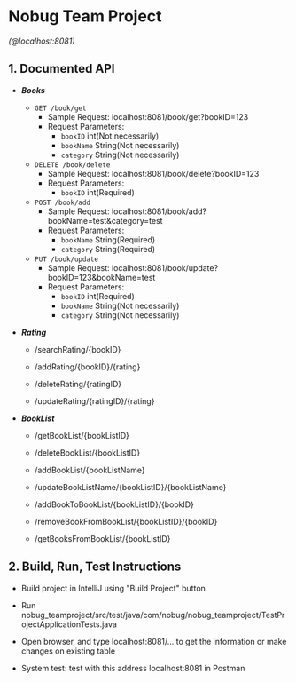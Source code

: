 # Nobug Team Project
*(@localhost:8081)*
## 1. Documented API

* ___Books___
  * `GET /book/get`
    * Sample Request: localhost:8081/book/get?bookID=123
    * Request Parameters:
      * `bookID` int(Not necessarily)
      * `bookName` String(Not necessarily)
      * `category` String(Not necessarily)
  * `DELETE /book/delete`
    * Sample Request: localhost:8081/book/delete?bookID=123
    * Request Parameters:
      * `bookID` int(Required)
  * `POST /book/add`
    * Sample Request: localhost:8081/book/add?bookName=test&category=test
    * Request Parameters:
      * `bookName` String(Required)
      * `category` String(Required)
  * `PUT /book/update`
    * Sample Request: localhost:8081/book/update?bookID=123&bookName=test
    * Request Parameters:
      * `bookID` int(Required)
      * `bookName` String(Not necessarily)
      * `category` String(Not necessarily)

* ___Rating___

  - /searchRating/{bookID}

  - /addRating/{bookID}/{rating}

  - /deleteRating/{ratingID}

  - /updateRating/{ratingID}/{rating}

* ___BookList___

  - /getBookList/{bookListID}

  - /deleteBookList/{bookListID}

  - /addBookList/{bookListName}

  - /updateBookListName/{bookListID}/{bookListName}

  - /addBookToBookList/{bookListID}/{bookID}

  - /removeBookFromBookList/{bookListID}/{bookID}

  - /getBooksFromBookList/{bookListID}

## 2. Build, Run, Test Instructions

* Build project in IntelliJ using "Build Project" button

* Run nobug_teamproject/src/test/java/com/nobug/nobug_teamproject/TestProjectApplicationTests.java

* Open browser, and type localhost:8081/... to get the information or make changes on existing table

* System test: test with this address localhost:8081 in Postman
